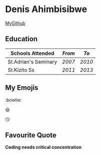 # Denis Ahimbisibwe

[MyGithub](https://github.com/Denis774/HelloGit)

## Education

|Schools Attended|*From*| *To*|
|---|---|---|
|St.Adrian's Seminary|*2007*|*2010*|
|St.Kizito Ss|*2011*|*2013*|

## My Emojis

:bowtie:

:laughing:

:smirk:

## Favourite Quote

**Coding needs critical concentration**

